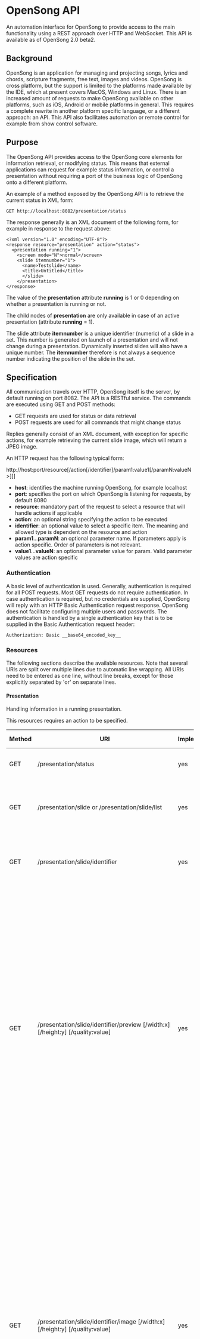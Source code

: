 # OpenSong API

An automation interface for OpenSong to provide access to the main functionality using a REST approach over HTTP and WebSocket. This API is available as of OpenSong 2.0 beta2.

## Background

OpenSong is an application for managing and projecting songs, lyrics and chords, scripture fragments, free text, images and videos. OpenSong is cross platform, but the support is limited to the platforms made available by the IDE, which at present covers MacOS, Windows and Linux. There is an increased amount of requests to make OpenSong available on other platforms, such as iOS, Android or mobile platforms in general. This requires a complete rewrite in another platform specific language, or a different approach: an API. This API also facilitates automation or remote control for example from show control software.

## Purpose

The OpenSong API provides access to the OpenSong core elements for information retrieval, or modifying status. This means that external applications can request for example status information, or control a presentation without requiring a port of the business logic of OpenSong onto a different platform.

An example of a method exposed by the OpenSong API is to retrieve the current status in XML form:

```
GET http://localhost:8082/presentation/status
```

The response generally is an XML document of the following form, for example in response to the request above:

```
<?xml version="1.0" encoding="UTF-8"?>
<response resource="presentation" action="status">
  <presentation running="1">
    <screen mode="N">normal</screen>
    <slide itemnumber="1">
      <name>Testslide</name>
      <title>Untitled</title>
      </slide>
    </presentation>
</response>
```

The value of the **presentation** attribute **running** is 1 or 0 depending on whether a presentation is running or not.

The child nodes of **presentation** are only available in case of an active presentation (attribute **running** = 1).

The slide attribute **itemnumber** is a unique identifier (numeric) of a slide in a set. This number is generated on launch of a presentation and will not change during a presentation. Dynamically inserted slides will also have a unique number. The **itemnumber** therefore is not always a sequence number indicating the position of the slide in the set.

## Specification

All communication travels over HTTP, OpenSong itself is the server, by default running on port 8082. The API is a RESTful service. The commands are executed using GET and POST methods:

- GET requests are used for status or data retrieval
- POST requests are used for all commands that might change status

Replies generally consist of an XML document, with exception for specific actions, for example retrieving the current slide image, which will return a JPEG image.

An HTTP request has the following typical form:

http://host:port/resource[/action[/identifier]/param1:value1[/paramN:valueN>]]]

- **host**: identifies the machine running OpenSong, for example localhost
- **port**: specifies the port on which OpenSong is listening for requests, by default 8080
- **resource**: mandatory part of the request to select a resource that will handle actions if applicable
- **action**: an optional string specifying the action to be executed
- **identifier**: an optional value to select a specific item. The meaning and allowed type is dependent on the resource and action
- **param1**...**paramN**: an optional parameter name. If parameters apply is action specific. Order of parameters is not relevant.
- **value1**...**valueN**: an optional parameter value for param. Valid parameter values are action specific

### Authentication

A basic level of authentication is used. Generally, authentication is required for all POST requests. Most GET requests do not require authentication. In case authentication is required, but no credentials are supplied, OpenSong will reply with an HTTP Basic Authentication request response. OpenSong does not facilitate configuring multiple users and passwords. The authentication is handled by a single authentication key that is to be supplied in the Basic Authentication request header:

```
Authorization: Basic __base64_encoded_key__
```

### Resources

The following sections describe the available resources. Note that several URIs are split over multiple lines due to automatic line wrapping. All URIs need to be entered as one line, without line breaks, except for those explicitly separated by 'or' on separate lines.

#### Presentation

Handling information in a running presentation.

This resources requires an action to be specified.

| Method | URI                                                                                                  | Implemented                       | Response or consequence                                                                                                                                                                                                                                                                                                                                                                                                                                                                                                                                                                                                                                                                                                                                                                                      |
| ------ | ---------------------------------------------------------------------------------------------------- | --------------------------------- | ------------------------------------------------------------------------------------------------------------------------------------------------------------------------------------------------------------------------------------------------------------------------------------------------------------------------------------------------------------------------------------------------------------------------------------------------------------------------------------------------------------------------------------------------------------------------------------------------------------------------------------------------------------------------------------------------------------------------------------------------------------------------------------------------------------ |
| GET    | /presentation/status                                                                                 | yes                               | The status of OpenSong, see the example response above.                                                                                                                                                                                                                                                                                                                                                                                                                                                                                                                                                                                                                                                                                                                                                      |
| GET    | /presentation/slide or /presentation/slide/list                                                      | yes                               | A list of the slides in the current presentation including slide generics (name, title, slide number).                                                                                                                                                                                                                                                                                                                                                                                                                                                                                                                                                                                                                                                                                                       |
| GET    | /presentation/slide/identifier                                                                       | yes                               | The raw XML data of a slide. Identifier is the slide item number as available in the XML provided by the action list.                                                                                                                                                                                                                                                                                                                                                                                                                                                                                                                                                                                                                                                                                        |
| GET    | /presentation/slide/identifier/preview [/width:x] [/height:y] [/quality:value]                       | yes                               | Preview image for slide in JPEG file format. The dimensions of the preview default to the size of the preview on the presentation helper window or 160x120 in case the presentation helper is not active. Optionally specify parameter width to set the width in pixels (max 4096) either or not in combination with parameter height to set the height in pixels (max 4096). Parameter quality optionally can be set to specify the quality of the JPEG preview, 0=lowest quality, 100=highest quality. Identifier is slide item number as available in the XML provided by the action list, or 'current'.                                                                                                                                                                                                  |
| GET    | /presentation/slide/identifier/image [/width:x] [/height:y] [/quality:value]                         | yes                               | Image of slide in JPEG file format. The dimensions of the image default to the size of the present window, which equal the dimensions of the projector screen. Optionally specify parameter width to set the width in pixels (max 4096) either or not in combination with parameter height to set the height in pixels (max 4096). The parameters width and height are not of influence when using the identifier 'current' to retrieve the slide currently at presentation. Parameter quality optionally can be set to specify the quality of the JPEG preview, 0=lowest quality, 100=highest quality. Identifier is slide item number as available in the XML provided by the action list, or 'current'.                                                                                                   |
| POST   | /presentation/slide/song [/folder:name] /song:name [/after:slide_number] [/order:presentation_order] | yes (as of release 2.2, rev. 917) | Inserts a song to the current showing set. Parameter folder value is the name of the folder to load the songs from. Of absent, the song is in the song folder root. Parameter song is the name of the song to load. Parameter after is the slide number position after which the song is to be inserted. When 0, the song will be inserted as first item in the set. When absent, the song will be inserted after the current slide(group). Parameter order specifies the optional verses, chorus, bridge, .. elements from a song that are to be added (this is wat is referred to in the application as 'presentation order'). When absent, the default presentation order of the song will be used. It is allowed to specify more than once verse by using a comma separated list, e.g. 'V1,C,V2,B,V2,V3' |
| POST   | /presentation/slide/scripture/[tbd]                                                                  |                                   | Insert a new scripture (requires additional parameters, to be defined)                                                                                                                                                                                                                                                                                                                                                                                                                                                                                                                                                                                                                                                                                                                                       |
| POST   | /presentation/slide/identifier                                                                       | yes                               | Directly jump to a slide. Identifier is the slide item number as available in the XML provided by the action list.                                                                                                                                                                                                                                                                                                                                                                                                                                                                                                                                                                                                                                                                                           |
| POST   | /presentation/slide/next                                                                             | yes                               | Move over to the next slide                                                                                                                                                                                                                                                                                                                                                                                                                                                                                                                                                                                                                                                                                                                                                                                  |
| POST   | /presentation/slide/previous                                                                         | yes                               | Move over to the previous slide                                                                                                                                                                                                                                                                                                                                                                                                                                                                                                                                                                                                                                                                                                                                                                              |
| POST   | /presentation/slide/first                                                                            | yes                               | Jump to the first slide                                                                                                                                                                                                                                                                                                                                                                                                                                                                                                                                                                                                                                                                                                                                                                                      |
| POST   | /presentation/slide/last                                                                             | yes                               | Jump to the last slide                                                                                                                                                                                                                                                                                                                                                                                                                                                                                                                                                                                                                                                                                                                                                                                       |
| POST   | /presentation/section/next                                                                           | yes                               | Go to next section                                                                                                                                                                                                                                                                                                                                                                                                                                                                                                                                                                                                                                                                                                                                                                                           |
| POST   | /presentation/section/previous                                                                       | yes                               | Go to previous section                                                                                                                                                                                                                                                                                                                                                                                                                                                                                                                                                                                                                                                                                                                                                                                       |
| POST   | /presentation/song/identifier                                                                        | yes                               | Jump to a specific song within the set. Identifier is the song order number.                                                                                                                                                                                                                                                                                                                                                                                                                                                                                                                                                                                                                                                                                                                                 |
| POST   | /presentation/song/current/chorus                                                                    | yes                               | Jump to (first following) chorus within the current song (if applicable in the current song).                                                                                                                                                                                                                                                                                                                                                                                                                                                                                                                                                                                                                                                                                                                |
| POST   | /presentation/song/current/bridge                                                                    | yes                               | Jump to (first following) bridge within the current song (if applicable in the current song).                                                                                                                                                                                                                                                                                                                                                                                                                                                                                                                                                                                                                                                                                                                |
| POST   | /presentation/song/current/prechorus                                                                 | yes                               | Jump to (first following) pre-chorus within the current song (if applicable in the current song).                                                                                                                                                                                                                                                                                                                                                                                                                                                                                                                                                                                                                                                                                                            |
| POST   | /presentation/song/current/tag                                                                       | yes                               | Jump to (first following) tag within the current song (if applicable in the current song).                                                                                                                                                                                                                                                                                                                                                                                                                                                                                                                                                                                                                                                                                                                   |
| POST   | /presentation/song/current/verse/verse:number                                                        | yes                               | Jump to a specific verse within the current song (if applicable in the current song).                                                                                                                                                                                                                                                                                                                                                                                                                                                                                                                                                                                                                                                                                                                        |
| POST   | /presentation/screen/normal                                                                          | yes                               | Switch (back) to normal screen display mode.                                                                                                                                                                                                                                                                                                                                                                                                                                                                                                                                                                                                                                                                                                                                                                 |
| POST   | /presentation/screen/[toggle_]black                                                                  | yes                               | Show black screen. If current screen is black screen, switch to normal screen.                                                                                                                                                                                                                                                                                                                                                                                                                                                                                                                                                                                                                                                                                                                               |
| POST   | /presentation/screen/[toggle_]white                                                                  | yes                               | Show white screen. If current screen is white screen, switch to normal screen.                                                                                                                                                                                                                                                                                                                                                                                                                                                                                                                                                                                                                                                                                                                               |
| POST   | /presentation/screen/[toggle_]hide                                                                   | yes                               | Show current background (hide text). If current screen mode is hide, switch to normal screen.                                                                                                                                                                                                                                                                                                                                                                                                                                                                                                                                                                                                                                                                                                                |
| POST   | /presentation/screen/[toggle_]logo                                                                   | yes                               | Show logo over current screen. If logo is displayed, switch to normal screen.                                                                                                                                                                                                                                                                                                                                                                                                                                                                                                                                                                                                                                                                                                                                |
| POST   | /presentation/screen/[toggle_]freeze                                                                 | yes                               | Freeze current screen, do not update screen changes. If current screen mode is freeze screen, switch to normal screen.                                                                                                                                                                                                                                                                                                                                                                                                                                                                                                                                                                                                                                                                                       |
| POST   | /presentation/screen/alert/message:text                                                              | yes                               | Shows alert on screen. Parameter message, text value is the text message to be shown. When the parameter is absent or empty, the currently showing alert (if any) will be removed. You can use plain (ascii) text, or - as of as of release 2.2, rev. 918 - UTF-8.                                                                                                                                                                                                                                                                                                                                                                                                                                                                                                                                           |
| POST   | /presentation/close                                                                                  | yes                               | End the current running presentation (without interactive user confirmation).                                                                                                                                                                                                                                                                                                                                                                                                                                                                                                                                                                                                                                                                                                                                |

#### Song

Exchanging song related data.

| Method | URI                                                                 | Implemented     | Response or consequence                                                                                                                                                                                                                                                                                                                                                                                                                            |
| ------ | ------------------------------------------------------------------- | --------------- | -------------------------------------------------------------------------------------------------------------------------------------------------------------------------------------------------------------------------------------------------------------------------------------------------------------------------------------------------------------------------------------------------------------------------------------------------- |
| GET    | /song or /song/list[/folder:name]                                   | yes             | A list of all songs in the root song directory, or the song in the folder specified by the parameter 'folder'.                                                                                                                                                                                                                                                                                                                                     |
| GET    | /song/[detail]/identifier[/folder:name]                             | yes             | The raw XML of a song.                                                                                                                                                                                                                                                                                                                                                                                                                             |
| GET    | /song/folders                                                       | yes             | A list with the names of the available song folders.                                                                                                                                                                                                                                                                                                                                                                                               |
| POST   | /song/load/identifier[/folder:name]                                 | yes (2.0 final) | Loads the song specified by the song name as identifier.                                                                                                                                                                                                                                                                                                                                                                                           |
| POST   | /song/present/identifier[/folder:name][/slide:index][/display:mode] | yes (2.0 final) | Starts a presentation using the song specified by the set name as identifier. Optionally a starting slide can be specified. Omission of the parameter has the same effect as using slide_index=1. The optional display parameter determines the display mode where 1 is single display and 2 is dual display (launching presentation helper). Dual display is default. Parameter slide and parameter display can be swapped and both are optional. |

#### Set

Exchanging set related data.

| Method | URI                                                  | Implemented     | Response or consequence                                                                                                                                                                                                                                                                                                                                                                                                                           |
| ------ | ---------------------------------------------------- | --------------- | ------------------------------------------------------------------------------------------------------------------------------------------------------------------------------------------------------------------------------------------------------------------------------------------------------------------------------------------------------------------------------------------------------------------------------------------------- |
| GET    | /set or /set/list                                    | yes             | A list with the names of all available sets.                                                                                                                                                                                                                                                                                                                                                                                                      |
| GET    | /set/slide/identifier                                | yes             | A list of slides in the set specified by the set name as identifier. A short summary per slide will be returned. For full slide details, specify a slide by index, see next.                                                                                                                                                                                                                                                                      |
| GET    | /set/slide/identifier/slide:index                    | yes             | The full (raw) slide contents from the set specified by the set name as identifier and the slide index as parameter.                                                                                                                                                                                                                                                                                                                              |
| POST   | /set/load/identifier                                 | yes (2.0 final) | Loads the set specified by the set name as identifier.                                                                                                                                                                                                                                                                                                                                                                                            |
| POST   | /set/present/identifier[/slide:index][/display:mode] | yes (2.0 final) | Starts a presentation using the set specified by the set name as identifier. Optionally a starting slide can be specified. Omission of the parameter has the same effect as using slide_index=1. The optional display parameter determines the display mode where 1 is single display and 2 is dual display (launching presentation helper). Dual display is default. Parameter slide and parameter display can be swapped and both are optional. |

#### WebSocket

This resource provides access to the websocket interface. Using websockets enables bidirectional communication and status pushing from OpenSong to the client instead of polling using the actions listed above.

To initiate a websocket session, connect the client to

```
ws://host:port/ws
```

The socket interface provides full interactive access to all resources by sending the regular URI request as text data to OpenSong:

```
resource[/action[/identifier][/param1:value1[/paramN:valueN]]]
```

The websocket implementation is basic and limited to sending complete data frames for text or binary data using the approved WebSocket specification [RFC 6455](http://tools.ietf.org/html/rfc6455). At present the implemented functionality is fully backwards compatible to draft [hybi-10](http://tools.ietf.org/html/draft-ietf-hybi-thewebsocketprotocol-10). Secure websockets (wss) are not supported.

The websocket connection is not authenticated, therefore actions that modify the state of OpenSong, such as loading a set or changing a slide are not allowed. This means that the ws resource allows all GET actions, plus the ws resource actions:

| URI                        | Implemented | Activity                                                                                                      |
| -------------------------- | ----------- | ------------------------------------------------------------------------------------------------------------- |
| /ws/subscribe/identifier   | yes         | Activates notifications for a specific topic, generally identical to a resource name. Supported: presentation |
| /ws/unsubscribe/identifier | yes         | Deactivates notifications for a specific topic, genarally identical to a resource name.                       |
